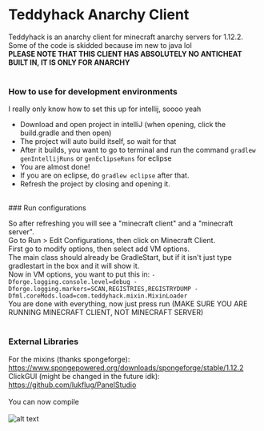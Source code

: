 # Teddyhack Anarchy Client

Teddyhack is an anarchy client for minecraft anarchy servers for 1.12.2. <br>
Some of the code is skidded because im new to java lol <br>
**PLEASE NOTE THAT THIS CLIENT HAS ABSOLUTELY NO ANTICHEAT BUILT IN, IT IS ONLY FOR ANARCHY** <br>
<br>
### How to use for development environments

I really only know how to set this up for intellij, soooo yeah <br>
- Download and open project in intelliJ (when opening, click the build.gradle and then open) <br>
- The project will auto build itself, so wait for that <br>
- After it builds, you want to go to terminal and run the command `gradlew genIntellijRuns` or `genEclipseRuns` for eclipse <br>
- You are almost done! <br>
- If you are on eclipse, do `gradlew eclipse` after that. <br>
- Refresh the project by closing and opening it. <br>
<br>
### Run configurations

So after refreshing you will see a "minecraft client" and a "minecraft server". <br>
Go to Run > Edit Configurations, then click on Minecraft Client. <br>
First go to modify options, then select add VM options. <br>
The main class should already be GradleStart, but if it isn't just type gradlestart in the box and it will show it. <br>
Now in VM options, you want to put this in: `-Dforge.logging.console.level=debug -Dforge.logging.markers=SCAN,REGISTRIES,REGISTRYDUMP -Dfml.coreMods.load=com.teddyhack.mixin.MixinLoader` <br>
You are done with everything, now just press run (MAKE SURE YOU ARE RUNNING MINECRAFT CLIENT, NOT MINECRAFT SERVER) <br>
<br>
### External Libraries
For the mixins (thanks spongeforge): https://www.spongepowered.org/downloads/spongeforge/stable/1.12.2 <br>
ClickGUI (might be changed in the future idk): https://github.com/lukflug/PanelStudio <br> <br>
You can now compile <br>
<br>
![alt text](https://cdn.discordapp.com/attachments/678127344774545409/808351881272229918/maybe.jpg)
